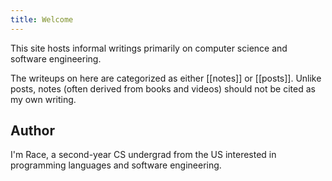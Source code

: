 ```yaml
---
title: Welcome
---
```


This site hosts informal writings primarily on computer science and software engineering. 

The writeups on here are categorized as either [[notes]] or [[posts]]. Unlike posts, notes (often derived from books and videos) should not be cited as my own writing.

## Author

I'm Race, a second-year CS undergrad from the US interested in programming languages and software engineering.

